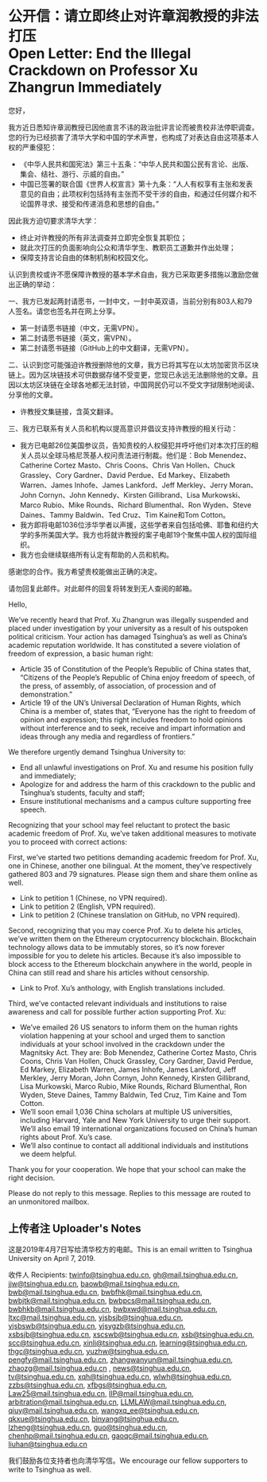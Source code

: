 # 公开信：请立即终止对许章润教授的非法打压<br>Open Letter: End the Illegal Crackdown on Professor Xu Zhangrun Immediately

您好，

我方近日悉知许章润教授已因他直言不讳的政治批评言论而被贵校非法停职调查。您的行为已经损害了清华大学和中国的学术声誉，也构成了对表达自由这项基本人权的严重侵犯：

- 《中华人民共和国宪法》第三十五条：“中华人民共和国公民有言论、出版、集会、结社、游行、示威的自由。”
- 中国已签署的联合国《世界人权宣言》第十九条：“人人有权享有主张和发表意见的自由；此项权利包括持有主张而不受干涉的自由，和通过任何媒介和不论国界寻求、接受和传递消息和思想的自由。”

因此我方迫切要求清华大学：

- 终止对许教授的所有非法调查并立即完全恢复其职位；
- 就此次打压的负面影响向公众和清华学生、教职员工道歉并作出处理；
- 保障支持言论自由的体制机制和校园文化。

认识到贵校或许不愿保障许教授的基本学术自由，我方已采取更多措施以激励您做出正确的举动：

一、我方已发起两封请愿书，一封中文，一封中英双语，当前分别有803人和79人签名。请您也签名并在网上分享。

- 第一封请愿书链接（中文，无需VPN）。
- 第二封请愿书链接（英文，需VPN）。
- 第二封请愿书链接（GitHub上的中文翻译，无需VPN）。

二、认识到您可能强迫许教授删除他的文章，我方已将其写在以太坊加密货币区块链上。因为区块链技术可供数据存储不受变更，您现已永远无法删除他的文章。且因以太坊区块链在全球各地都无法封锁，中国网民仍可以不受文字狱限制地阅读、分享他的文章。

- 许教授文集链接，含英文翻译。

三、我方已联系有关人员和机构以提高意识并倡议支持许教授的相关行动：

- 我方已电邮26位美国参议员，告知贵校的人权侵犯并呼吁他们对本次打压的相关人员以全球马格尼茨基人权问责法进行制裁。他们是：Bob Menendez、Catherine Cortez Masto、Chris Coons、Chris Van Hollen、Chuck Grassley、Cory Gardner、David Perdue、Ed Markey、Elizabeth Warren、James Inhofe、James Lankford、Jeff Merkley、Jerry Moran、John Cornyn、John Kennedy、Kirsten Gillibrand、Lisa Murkowski、Marco Rubio、Mike Rounds、Richard Blumenthal、Ron Wyden、Steve Daines、Tammy Baldwin、Ted Cruz、Tim Kaine和Tom Cotton。
- 我方即将电邮1036位涉华学者以声援，这些学者来自包括哈佛、耶鲁和纽约大学的多所美国大学。我方也将就许教授的案子电邮19个聚焦中国人权的国际组织。
- 我方也会继续联络所有认定有帮助的人员和机构。

感谢您的合作。我方希望贵校能做出正确的决定。

请勿回复此邮件。对此邮件的回复将转发到无人查阅的邮箱。

Hello,

We’ve recently heard that Prof. Xu Zhangrun was illegally suspended and placed under investigation by your university as a result of his outspoken political criticism. Your action has damaged Tsinghua’s as well as China’s academic reputation worldwide. It has constituted a severe violation of freedom of expression, a basic human right:

- Article 35 of Constitution of the People’s Republic of China states that, “Citizens of the People’s Republic of China enjoy freedom of speech, of the press, of assembly, of association, of procession and of demonstration.”
- Article 19 of the UN’s Universal Declaration of Human Rights, which China is a member of, states that, “Everyone has the right to freedom of opinion and expression; this right includes freedom to hold opinions without interference and to seek, receive and impart information and ideas through any media and regardless of frontiers.”

We therefore urgently demand Tsinghua University to:

- End all unlawful investigations on Prof. Xu and resume his position fully and immediately;
- Apologize for and address the harm of this crackdown to the public and Tsinghua’s students, faculty and staff;
- Ensure institutional mechanisms and a campus culture supporting free speech.

Recognizing that your school may feel reluctant to protect the basic academic freedom of Prof. Xu, we’ve taken additional measures to motivate you to proceed with correct actions:

First, we’ve started two petitions demanding academic freedom for Prof. Xu, one in Chinese, another one bilingual. At the moment, they’ve respectively gathered 803 and 79 signatures. Please sign them and share them online as well.

- Link to petition 1 (Chinese, no VPN required).
- Link to petition 2 (English, VPN required).
- Link to petition 2 (Chinese translation on GitHub, no VPN required).

Second, recognizing that you may coerce Prof. Xu to delete his articles, we’ve written them on the Ethereum cryptocurrency blockchain. Blockchain technology allows data to be immutably stores, so it’s now forever impossible for you to delete his articles. Because it’s also impossible to block access to the Ethereum blockchain anywhere in the world, people in China can still read and share his articles without censorship.

- Link to Prof. Xu’s anthology, with English translations included.

Third, we’ve contacted relevant individuals and institutions to raise awareness and call for possible further action supporting Prof. Xu:

- We’ve emailed 26 US senators to inform them on the human rights violation happening at your school and urged them to sanction individuals at your school involved in the crackdown under the Magnitsky Act. They are: Bob Menendez, Catherine Cortez Masto, Chris Coons, Chris Van Hollen, Chuck Grassley, Cory Gardner, David Perdue, Ed Markey, Elizabeth Warren, James Inhofe, James Lankford, Jeff Merkley, Jerry Moran, John Cornyn, John Kennedy, Kirsten Gillibrand, Lisa Murkowski, Marco Rubio, Mike Rounds, Richard Blumenthal, Ron Wyden, Steve Daines, Tammy Baldwin, Ted Cruz, Tim Kaine and Tom Cotton.
- We’ll soon email 1,036 China scholars at multiple US universities, including Harvard, Yale and New York University to urge their support. We’ll also email 19 international organizations focused on China’s human rights about Prof. Xu’s case.
- We’ll also continue to contact all additional individuals and institutions we deem helpful.

Thank you for your cooperation. We hope that your school can make the right decision.

Please do not reply to this message. Replies to this message are routed to an unmonitored mailbox.

## 上传者注 Uploader's Notes

这是2019年4月7日写给清华校方的电邮。This is an email written to Tsinghua University on April 7, 2019.

收件人 Recipients: twinfo@tsinghua.edu.cn, gh@mail.tsinghua.edu.cn, jjw@tsinghua.edu.cn, baowb@mail.tsinghua.edu.cn, bwb@mail.tsinghua.edu.cn, bwbfhk@mail.tsinghua.edu.cn, bwbjtk@mail.tsinghua.edu.cn, bwbpcs@mail.tsinghua.edu.cn, bwbhkb@mail.tsinghua.edu.cn, bwbxwd@mail.tsinghua.edu.cn, ltxc@mail.tsinghua.edu.cn, yjsbsjb@tsinghua.edu.cn, yjsbswb@tsinghua.edu.cn, yjsygzb@tsinghua.edu.cn, xsbsjb@tsinghua.edu.cn, xscswb@tsinghua.edu.cn, xsb@tsinghua.edu.cn, scc@tsinghua.edu.cn, xinli@tsinghua.edu.cn, learning@tsinghua.edu.cn, thgc@tsinghua.edu.cn, yuzhw@tsinghua.edu.cn, pengfy@mail.tsinghua.edu.cn, zhangwanyun@mail.tsinghua.edu.cn, zhaozg@mail.tsinghua.edu.cn , news@tsinghua.edu.cn, tv@tsinghua.edu.cn, xqh@tsinghua.edu.cn, wlwh@tsinghua.edu.cn, zzbs@tsinghua.edu.cn, xfbgs@tsinghua.edu.cn, Law25@mail.tsinghua.edu.cn, IIP@mail.tsinghua.edu.cn, arbitration@mail.tsinghua.edu.cn, LLMLAW@mail.tsinghua.edu.cn, qiuy@mail.tsinghua.edu.cn, wangxq_ee@tsinghua.edu.cn, qkxue@tsinghua.edu.cn, binyang@tsinghua.edu.cn, lzheng@tsinghua.edu.cn, guo@tsinghua.edu.cn, chenhp@mail.tsinghua.edu.cn, gaoqc@mail.tsinghua.edu.cn, liuhan@tsinghua.edu.cn

我们鼓励各位支持者也向清华写信。We encourage our fellow supporters to write to Tsinghua as well.
